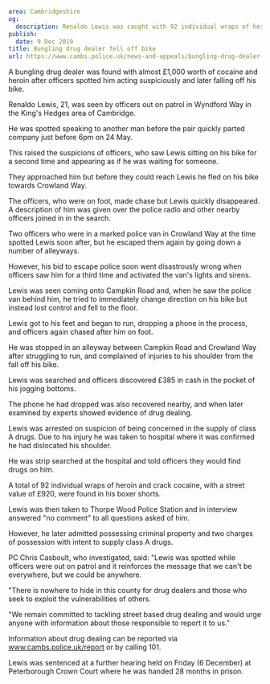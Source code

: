 ```yaml
area: Cambridgeshire
og:
  description: Renaldo Lewis was caught with 92 individual wraps of heroin and crack cocaine
publish:
  date: 9 Dec 2019
title: Bungling drug dealer fell off bike
url: https://www.cambs.police.uk/news-and-appeals/bungling-drug-dealer-jailed
```

A bungling drug dealer was found with almost £1,000 worth of cocaine and heroin after officers spotted him acting suspiciously and later falling off his bike.

Renaldo Lewis, 21, was seen by officers out on patrol in Wyndford Way in the King's Hedges area of Cambridge.

He was spotted speaking to another man before the pair quickly parted company just before 6pm on 24 May.

This raised the suspicions of officers, who saw Lewis sitting on his bike for a second time and appearing as if he was waiting for someone.

They approached him but before they could reach Lewis he fled on his bike towards Crowland Way.

The officers, who were on foot, made chase but Lewis quickly disappeared. A description of him was given over the police radio and other nearby officers joined in in the search.

Two officers who were in a marked police van in Crowland Way at the time spotted Lewis soon after, but he escaped them again by going down a number of alleyways.

However, his bid to escape police soon went disastrously wrong when officers saw him for a third time and activated the van's lights and sirens.

Lewis was seen coming onto Campkin Road and, when he saw the police van behind him, he tried to immediately change direction on his bike but instead lost control and fell to the floor.

Lewis got to his feet and began to run, dropping a phone in the process, and officers again chased after him on foot.

He was stopped in an alleyway between Campkin Road and Crowland Way after struggling to run, and complained of injuries to his shoulder from the fall off his bike.

Lewis was searched and officers discovered £385 in cash in the pocket of his jogging bottoms.

The phone he had dropped was also recovered nearby, and when later examined by experts showed evidence of drug dealing.

Lewis was arrested on suspicion of being concerned in the supply of class A drugs. Due to his injury he was taken to hospital where it was confirmed he had dislocated his shoulder.

He was strip searched at the hospital and told officers they would find drugs on him.

A total of 92 individual wraps of heroin and crack cocaine, with a street value of £920, were found in his boxer shorts.

Lewis was then taken to Thorpe Wood Police Station and in interview answered "no comment" to all questions asked of him.

However, he later admitted possessing criminal property and two charges of possession with intent to supply class A drugs.

PC Chris Casboult, who investigated, said: "Lewis was spotted while officers were out on patrol and it reinforces the message that we can't be everywhere, but we could be anywhere.

"There is nowhere to hide in this county for drug dealers and those who seek to exploit the vulnerabilities of others.

"We remain committed to tackling street based drug dealing and would urge anyone with information about those responsible to report it to us."

Information about drug dealing can be reported via www.cambs.police.uk/report or by calling 101.

Lewis was sentenced at a further hearing held on Friday (6 December) at Peterborough Crown Court where he was handed 28 months in prison.
